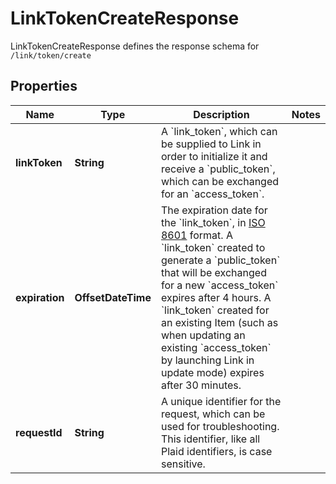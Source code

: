 

# LinkTokenCreateResponse

LinkTokenCreateResponse defines the response schema for `/link/token/create`

## Properties

| Name | Type | Description | Notes |
|------------ | ------------- | ------------- | -------------|
|**linkToken** | **String** | A &#x60;link_token&#x60;, which can be supplied to Link in order to initialize it and receive a &#x60;public_token&#x60;, which can be exchanged for an &#x60;access_token&#x60;. |  |
|**expiration** | **OffsetDateTime** | The expiration date for the &#x60;link_token&#x60;, in [ISO 8601](https://wikipedia.org/wiki/ISO_8601) format. A &#x60;link_token&#x60; created to generate a &#x60;public_token&#x60; that will be exchanged for a new &#x60;access_token&#x60; expires after 4 hours. A &#x60;link_token&#x60; created for an existing Item (such as when updating an existing &#x60;access_token&#x60; by launching Link in update mode) expires after 30 minutes. |  |
|**requestId** | **String** | A unique identifier for the request, which can be used for troubleshooting. This identifier, like all Plaid identifiers, is case sensitive. |  |



